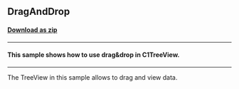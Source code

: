 ## DragAndDrop
#### [Download as zip](https://grapecity.github.io/DownGit/#/home?url=https://github.com/GrapeCity/ComponentOne-WinForms-Samples/tree/master/NetFramework\TreeView\CS\DragAndDrop\DragAndDrop)
____
#### This sample shows how to use drag&drop in C1TreeView.
____
The TreeView in this sample allows to drag and view data. 